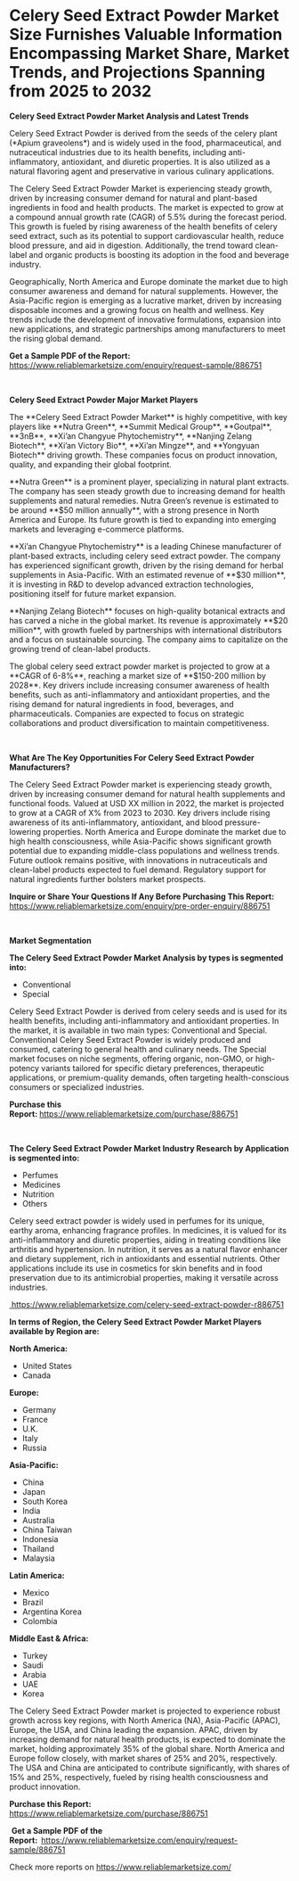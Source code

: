 <p><h1>Celery Seed Extract Powder Market Size Furnishes Valuable Information Encompassing Market Share, Market Trends, and Projections Spanning from 2025 to 2032</h1></p><p><strong>Celery Seed Extract Powder Market Analysis and Latest Trends</strong></p>
<p><p>Celery Seed Extract Powder is derived from the seeds of the celery plant (*Apium graveolens*) and is widely used in the food, pharmaceutical, and nutraceutical industries due to its health benefits, including anti-inflammatory, antioxidant, and diuretic properties. It is also utilized as a natural flavoring agent and preservative in various culinary applications.</p><p>The Celery Seed Extract Powder Market is experiencing steady growth, driven by increasing consumer demand for natural and plant-based ingredients in food and health products. The market is expected to grow at a compound annual growth rate (CAGR) of 5.5% during the forecast period. This growth is fueled by rising awareness of the health benefits of celery seed extract, such as its potential to support cardiovascular health, reduce blood pressure, and aid in digestion. Additionally, the trend toward clean-label and organic products is boosting its adoption in the food and beverage industry.</p><p>Geographically, North America and Europe dominate the market due to high consumer awareness and demand for natural supplements. However, the Asia-Pacific region is emerging as a lucrative market, driven by increasing disposable incomes and a growing focus on health and wellness. Key trends include the development of innovative formulations, expansion into new applications, and strategic partnerships among manufacturers to meet the rising global demand.</p></p>
<p><strong>Get a Sample PDF of the Report:&nbsp;</strong> <a href="https://www.reliablemarketsize.com/enquiry/request-sample/886751?utm_campaign=2005&utm_medium=2&utm_source=Github&utm_content=ia&utm_term=26012025&utm_id=celery-seed-extract-powder">https://www.reliablemarketsize.com/enquiry/request-sample/886751</a></p>
<p>&nbsp;</p>
<p><strong>Celery Seed Extract Powder Major Market Players</strong></p>
<p><p>The **Celery Seed Extract Powder Market** is highly competitive, with key players like **Nutra Green**, **Summit Medical Group**, **Goutpal**, **3nB**, **Xi’an Changyue Phytochemistry**, **Nanjing Zelang Biotech**, **Xi’an Victory Bio**, **Xi’an Mingze**, and **Yongyuan Biotech** driving growth. These companies focus on product innovation, quality, and expanding their global footprint.</p><p>**Nutra Green** is a prominent player, specializing in natural plant extracts. The company has seen steady growth due to increasing demand for health supplements and natural remedies. Nutra Green’s revenue is estimated to be around **$50 million annually**, with a strong presence in North America and Europe. Its future growth is tied to expanding into emerging markets and leveraging e-commerce platforms.</p><p>**Xi’an Changyue Phytochemistry** is a leading Chinese manufacturer of plant-based extracts, including celery seed extract powder. The company has experienced significant growth, driven by the rising demand for herbal supplements in Asia-Pacific. With an estimated revenue of **$30 million**, it is investing in R&D to develop advanced extraction technologies, positioning itself for future market expansion.</p><p>**Nanjing Zelang Biotech** focuses on high-quality botanical extracts and has carved a niche in the global market. Its revenue is approximately **$20 million**, with growth fueled by partnerships with international distributors and a focus on sustainable sourcing. The company aims to capitalize on the growing trend of clean-label products.</p><p>The global celery seed extract powder market is projected to grow at a **CAGR of 6-8%**, reaching a market size of **$150-200 million by 2028**. Key drivers include increasing consumer awareness of health benefits, such as anti-inflammatory and antioxidant properties, and the rising demand for natural ingredients in food, beverages, and pharmaceuticals. Companies are expected to focus on strategic collaborations and product diversification to maintain competitiveness.</p></p>
<p>&nbsp;</p>
<p><strong>What Are The Key Opportunities For Celery Seed Extract Powder Manufacturers?</strong></p>
<p><p>The Celery Seed Extract Powder market is experiencing steady growth, driven by increasing consumer demand for natural health supplements and functional foods. Valued at USD XX million in 2022, the market is projected to grow at a CAGR of X% from 2023 to 2030. Key drivers include rising awareness of its anti-inflammatory, antioxidant, and blood pressure-lowering properties. North America and Europe dominate the market due to high health consciousness, while Asia-Pacific shows significant growth potential due to expanding middle-class populations and wellness trends. Future outlook remains positive, with innovations in nutraceuticals and clean-label products expected to fuel demand. Regulatory support for natural ingredients further bolsters market prospects.</p></p>
<p><strong>Inquire or Share Your Questions If Any Before Purchasing This Report:</strong> <a href="https://www.reliablemarketsize.com/enquiry/pre-order-enquiry/886751?utm_campaign=2005&utm_medium=2&utm_source=Github&utm_content=ia&utm_term=26012025&utm_id=celery-seed-extract-powder">https://www.reliablemarketsize.com/enquiry/pre-order-enquiry/886751</a></p>
<p>&nbsp;</p>
<p><strong>Market Segmentation</strong></p>
<p><strong>The Celery Seed Extract Powder Market Analysis by types is segmented into:</strong></p>
<p><ul><li>Conventional</li><li>Special</li></ul></p>
<p><p>Celery Seed Extract Powder is derived from celery seeds and is used for its health benefits, including anti-inflammatory and antioxidant properties. In the market, it is available in two main types: Conventional and Special. Conventional Celery Seed Extract Powder is widely produced and consumed, catering to general health and culinary needs. The Special market focuses on niche segments, offering organic, non-GMO, or high-potency variants tailored for specific dietary preferences, therapeutic applications, or premium-quality demands, often targeting health-conscious consumers or specialized industries.</p></p>
<p><strong>Purchase this Report:&nbsp;</strong><a href="https://www.reliablemarketsize.com/purchase/886751?utm_campaign=2005&utm_medium=2&utm_source=Github&utm_content=ia&utm_term=26012025&utm_id=celery-seed-extract-powder">https://www.reliablemarketsize.com/purchase/886751</a></p>
<p>&nbsp;</p>
<p><strong>The Celery Seed Extract Powder Market Industry Research by Application is segmented into:</strong></p>
<p><ul><li>Perfumes</li><li>Medicines</li><li>Nutrition</li><li>Others</li></ul></p>
<p><p>Celery seed extract powder is widely used in perfumes for its unique, earthy aroma, enhancing fragrance profiles. In medicines, it is valued for its anti-inflammatory and diuretic properties, aiding in treating conditions like arthritis and hypertension. In nutrition, it serves as a natural flavor enhancer and dietary supplement, rich in antioxidants and essential nutrients. Other applications include its use in cosmetics for skin benefits and in food preservation due to its antimicrobial properties, making it versatile across industries.</p></p>
<p><a href="https://www.reliablemarketsize.com/celery-seed-extract-powder-r886751?utm_campaign=2005&utm_medium=2&utm_source=Github&utm_content=ia&utm_term=26012025&utm_id=celery-seed-extract-powder">&nbsp;https://www.reliablemarketsize.com/celery-seed-extract-powder-r886751</a></p>
<p><strong>In terms of Region, the Celery Seed Extract Powder Market Players available by Region are:</strong></p>
<p>
    <p> <strong> North America: </strong>
        <ul>
            <li>United States</li>
            <li>Canada</li>
        </ul>
        </p> 
    <p> <strong> Europe: </strong>
        <ul>
            <li>Germany</li>
            <li>France</li>
            <li>U.K.</li>
            <li>Italy</li>
            <li>Russia</li>
        </ul>
        </p> 
    <p> <strong> Asia-Pacific: </strong>
        <ul>
            <li>China</li>
            <li>Japan</li>
            <li>South Korea</li>
            <li>India</li>
            <li>Australia</li>
            <li>China Taiwan</li>
            <li>Indonesia</li>
            <li>Thailand</li>
            <li>Malaysia</li>
        </ul>
        </p> 
    <p> <strong> Latin America: </strong>
        <ul>
            <li>Mexico</li>
            <li>Brazil</li>
            <li>Argentina Korea</li>
            <li>Colombia</li>
        </ul>
        </p> 
    <p> <strong> Middle East & Africa: </strong>
        <ul>
            <li>Turkey</li>
            <li>Saudi</li>
            <li>Arabia</li>
            <li>UAE</li>
            <li>Korea</li>
        </ul>
    </p>
    </p>
<p><p>The Celery Seed Extract Powder market is projected to experience robust growth across key regions, with North America (NA), Asia-Pacific (APAC), Europe, the USA, and China leading the expansion. APAC, driven by increasing demand for natural health products, is expected to dominate the market, holding approximately 35% of the global share. North America and Europe follow closely, with market shares of 25% and 20%, respectively. The USA and China are anticipated to contribute significantly, with shares of 15% and 25%, respectively, fueled by rising health consciousness and product innovation.</p></p>
<p><strong>Purchase this Report: </strong><a href="https://www.reliablemarketsize.com/purchase/886751?utm_campaign=2005&utm_medium=2&utm_source=Github&utm_content=ia&utm_term=26012025&utm_id=celery-seed-extract-powder">https://www.reliablemarketsize.com/purchase/886751</a></p>
<p>&nbsp;<strong>Get a Sample PDF of the Report:&nbsp;&nbsp;</strong><a href="https://www.reliablemarketsize.com/enquiry/request-sample/886751?utm_campaign=2005&utm_medium=2&utm_source=Github&utm_content=ia&utm_term=26012025&utm_id=celery-seed-extract-powder">https://www.reliablemarketsize.com/enquiry/request-sample/886751</a></p>
<p><strong></strong></p>
<p>Check more reports on <a href="https://www.reliablemarketsize.com/?utm_campaign=2005&utm_medium=2&utm_source=Github&utm_content=ia&utm_term=26012025&utm_id=celery-seed-extract-powder">https://www.reliablemarketsize.com/</a></p>